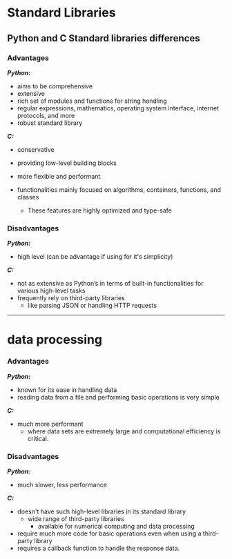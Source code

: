 # Standard Libraries

## Python and C Standard libraries differences

### Advantages

***Python:***

- aims to be comprehensive
- extensive
- rich set of modules and functions for string handling
- regular expressions, mathematics, operating system interface, internet protocols, and more
- robust standard library

***C:***

- conservative
- providing low-level building blocks
- more flexible and performant

- functionalities mainly focused on algorithms, containers, functions, and classes
    - These features are highly optimized and type-safe

### Disadvantages

***Python:***

- high level (can be advantage if using for it's simplicity)

***C:***

- not as extensive as Python’s in terms of built-in functionalities for various high-level tasks
- frequently rely on third-party libraries
    - like parsing JSON or handling HTTP requests

---

# data processing

### Advantages

***Python:***

- known for its ease in handling data
- reading data from a file and performing basic operations is very simple

***C:***

- much more performant
    - where data sets are extremely large and computational efficiency is critical.


### Disadvantages

***Python:***

- much slower, less performance

***C:***

- doesn't have such high-level libraries in its standard library
    - wide range of third-party libraries
        - available for numerical computing and data processing
- require much more code for basic operations even when using a third-party library
- requires a callback function to handle the response data.